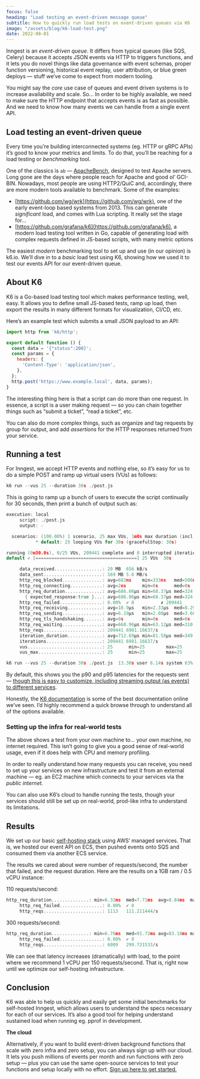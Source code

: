 ```yaml
---
focus: false
heading: "Load testing an event-driven message queue"
subtitle: How to quickly run load tests on event-driven queues via K6
image: "/assets/blog/k6-load-test.png"
date: 2022-08-01
---
```


Inngest is an *event-driven queue*.  It differs from typical queues (like SQS, Celery) because it accepts JSON events via HTTP to triggers functions, and it lets you do novel things like data governance with event schemas, proper function versioning, historical event replay, user attribution, or blue green deploys — stuff we’ve come to expect from modern tooling.

You might say the *core* use case of queues and event driven systems is to increase availability and scale.  So… In order to be highly available, we need to make sure the HTTP endpoint that accepts events is as fast as possible.  And we need to know how many events we can handle from a single event API.

## Load testing an event-driven queue

Every time you’re building interconnected systems (eg. HTTP or gRPC APIs) it’s good to know your metrics and limits.  To do that, you’ll be reaching for a load testing or *benchmarking* tool.

One of the classics is `ab` — [ApacheBench](https://httpd.apache.org/docs/2.4/programs/ab.html), designed to test Apache servers.  Long gone are the days where people reach for Apache and good ol’ GCI-BIN.  Nowadays, most people are using HTTP2/QuiC and, accordingly, there are more modern tools available to benchmark.  Some of the examples:

- [https://github.com/wg/wrk](https://github.com/wg/wrk), one of the early event-loop based systems from 2013.  This can generate *significant* load, and comes with Lua scripting.  It really set the stage for…
- [https://github.com/grafana/k6](https://github.com/grafana/k6), a modern load testing tool written in Go, capable of generating load with complex requests defined in JS-based scripts, with many metric options

The easiest *modern* benchmarking tool to set up and use (in our opinion) is k6.io.  We’ll dive in to a *basic* load test using K6, showing how we used it to test our events API for our event-driven queue.

## About K6

K6 is a Go-based load testing tool which makes performance testing, well, easy.  It allows you to define small JS-based tests, ramp up load, then export the results in many different formats for visualization, CI/CD, etc.

Here’s an example test which submits a small JSON payload to an API:

```javascript
import http from 'k6/http';

export default function () {
  const data = '{"status":200}';
  const params = {
    headers: {
      'Content-Type': 'application/json',
    },
  };
  http.post('https://www.example.local', data, params);
}
```

The interesting thing here is that a script can do more than one request.  In essence, a script is a user making request — so you can chain together things such as “submit a ticket”, “read a ticket”, etc. 

You can also do more complex things, such as organize and tag requests by group for output, and add *assertions* for the HTTP responses returned from your service.

## Running a test

For Inngest, we accept HTTP events and nothing else, so it’s easy for us to do a simple POST and ramp up virtual users (VUs) as follows:

```go
k6 run --vus 25 --duration 30s ./post.js
```

This is going to ramp up a bunch of users to execute the script continually for 30 seconds, then print a bunch of output such as:

```go
execution: local
     script: ./post.js
     output: -

  scenarios: (100.00%) 1 scenario, 25 max VUs, 1m0s max duration (incl. graceful stop):
           * default: 25 looping VUs for 30s (gracefulStop: 30s)

running (0m30.0s), 0/25 VUs, 209441 complete and 0 interrupted iterations
default ✓ [======================================] 25 VUs  30s

     data_received..................: 20 MB  656 kB/s
     data_sent......................: 169 MB 5.6 MB/s
     http_req_blocked...............: avg=683ns    min=333ns   med=500ns    max=823.15µs p(90)=958ns   p(95)=1.25µs
     http_req_connecting............: avg=2ns      min=0s      med=0s       max=146.12µs p(90)=0s      p(95)=0s
     http_req_duration..............: avg=686.06µs min=68.37µs med=324.87µs max=41.93ms  p(90)=1.23ms  p(95)=2.27ms
       { expected_response:true }...: avg=686.06µs min=68.37µs med=324.87µs max=41.93ms  p(90)=1.23ms  p(95)=2.27ms
     http_req_failed................: 0.00%  ✓ 0          ✗ 209441
     http_req_receiving.............: avg=10.9µs   min=2.33µs  med=8.29µs   max=9.96ms   p(90)=17.54µs p(95)=23.7µs
     http_req_sending...............: avg=6.19µs   min=2.08µs  med=3.66µs   max=10.05ms  p(90)=6.33µs  p(95)=8.58µs
     http_req_tls_handshaking.......: avg=0s       min=0s      med=0s       max=0s       p(90)=0s      p(95)=0s
     http_req_waiting...............: avg=668.96µs min=63.12µs med=310.45µs max=41.9ms   p(90)=1.21ms  p(95)=2.24ms
     http_reqs......................: 209441 6981.16637/s
     iteration_duration.............: avg=712.69µs min=81.58µs med=349.91µs max=41.96ms  p(90)=1.26ms  p(95)=2.31ms
     iterations.....................: 209441 6981.16637/s
     vus............................: 25      min=25        max=25
     vus_max........................: 25      min=25        max=25

k6 run --vus 25 --duration 30s ./post.js  13.30s user 6.14s system 63% cpu 30.576 total
```

By default, this shows you the p90 and p95 latencies for the requests sent — [though this is easy to customize, including streaming output (as events) to different services](https://k6.io/docs/getting-started/results-output/).

Honestly, the [K6 documentation](https://k6.io/docs/) is some of the best documentation online we’ve seen.  I’d highly recommend a quick browse through to understand all of the options available.

### Setting up the infra for real-world tests

The above shows a test from your own machine to… your own machine, no internet required.  This isn’t going to give you a good sense of real-world usage, even if it does help with CPU and memory profiling.

In order to really understand how many requests you can receive, you need to set up your services on new infrastructure and test it from an external machine — eg. an EC2 machine which connects to your services via the *public internet*.

You can also use K6’s cloud to handle running the tests, though your services should still be set up on real-world, prod-like infra to understand its limitations.

## Results

We set up our basic [self-hosting stack](https://github.com/inngest/inngest/tree/main/hosting-stacks/aws-managed) using AWS’ managed services.  That is, we hosted our event API on ECS, then pushed events onto SQS and consumed them via another ECS service.

The results we cared about were number of requests/second, the number that failed, and the request duration.  Here are the results on a 1GB ram / 0.5 vCPU instance:

110 requests/second:

```go
http_req_duration..............: min=6.32ms  med=7.71ms  avg=8.84ms  max=80.61ms  p(99)=32.86ms  p(99.9)=74.57ms
     http_req_failed................: 0.00%  ✓ 0
     http_reqs......................: 1113   111.211444/s
```

300 requests/second:

```go
http_req_duration..............: min=6.76ms  med=91.72ms avg=83.18ms max=277.32ms p(99)=187.25ms p(99.9)=199.77ms
     http_req_failed................: 0.00%  ✓ 0
     http_reqs......................: 6009   299.721533/s
```

We can see that latency increases (dramatically) with load, to the point where we recommend 1 vCPU per 150 requests/second.  That is, right now until we optimize our self-hosting infrastructure.

## Conclusion

K6 was able to help us quickly and easily get some initial benchmarks for self-hosted Inngest, which allows users to understand the specs necessary for each of our services.  It’s also a good tool for helping understand sustained load when running eg. pprof in development.

**The cloud**

Alternatively, if you want to build event-driven background functions that scale with zero infra and zero setup, you can always sign up with our cloud.  It lets you push millions of events per month and run functions with zero setup — plus you can use the same open-source services to test your functions and setup locally with no effort.  [Sign up here to get started.](https://app.inngest.com/sign-up?ref=load-test-post)
